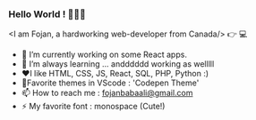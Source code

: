 ### Hello World ! 👋😄👋

 <I am Fojan, a hardworking web-developer from Canada/> :point_right: 💻

- 🔭 I’m currently working on some React apps.
- 🌱 I’m always learning ... andddddd working as welllll
- :heart:I like HTML, CSS, JS, React, SQL, PHP, Python :)
- :candy:Favorite themes in VScode : 'Codepen Theme'
- 📫 How to reach me : fojanbabaali@gmail.com
- ⚡ My favorite font : monospace (Cute!)

